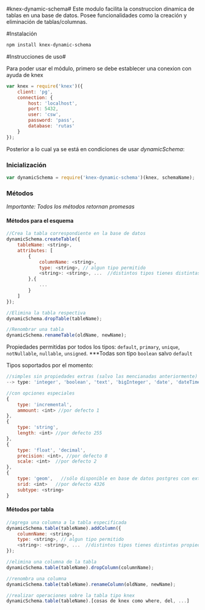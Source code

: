 #knex-dynamic-schema#
Este modulo facilita la construccion dinamica de tablas en una base de datos. Posee funcionalidades como la
creación y eliminación de tablas/columnas.
  
#Instalación
```bash
npm install knex-dynamic-schema
```

#Instrucciones de uso#

Para poder usar el módulo, primero se debe establecer una conexion con ayuda de knex
```javascript
var knex = require('knex')({
    client: 'pg',
    connection: {
        host: 'localhost',
        port: 5432,
        user: 'csw',
        password: 'pass',
        database: 'rutas'
    }
});
```

Posterior a lo cual ya se está en condiciones de usar *dynamicSchema*:

### Inicialización ###
```javascript
var dynamicSchema = require('knex-dynamic-schema')(knex, schemaName);   //schemaNema -> nombre del esquema a usar
```

### Métodos ###
*Importante: Todos los métodos retornan promesas*
#### Métodos para el esquema ####
```javascript
//Crea la tabla correspondiente en la base de datos
dynamicSchema.createTable({
    tableName: <string>,
    attributes: [
        {
            columnName: <string>,
            type: <string>, // algun tipo permitido
            <string>: <string>, ...  //distintos tipos tienes distintas propiedades como: primary: true
        },{
            ...
        }
    ]
});

//Elimina la tabla respectiva
dynamicSchema.dropTable(tableName);

//Renombrar una tabla
dynamicSchema.renameTable(oldName, newName);
```

Propiedades permitidas por todos los tipos: `default`, `primary`, `unique`, `notNullable`, `nullable`, `unsigned`.
***Todas son tipo `boolean` salvo `default`

Tipos soportados por el momento:
```javascript
//simples sin propiedades extras (salvo las mencianadas anteriormente)
--> type: 'integer', 'boolean', 'text', 'bigInteger', 'date', 'dateTime', 'time', 'timestamp'

//con opciones especiales
{
    type: 'incremental',
    ammount: <int> //por defecto 1
},
{
    type: 'string',
    length: <int> //por defecto 255
},
{
    type: 'float', 'decimal',
    precision: <int>, //por defecto 8
    scale: <int>  //por defecto 2
},
{
    type: 'geom',   //sólo disponible en base de datos postgres con extensión postgis
    srid: <int>   //por defecto 4326
    subtype: <string>
}
```

#### Métodos por tabla ####
```javascript
//agrega una columna a la tabla especificada
dynamicSchema.table(tableName).addColumn({
    columnName: <string>,
    type: <string>, // algun tipo permitido
    <string>: <string>, ...  //distintos tipos tienes distintas propiedades como: primary: true
});

//elimina una columna de la tabla
dynamicSchema.table(tableName).dropColumn(columnName);

//renombra una columna
dynamicSchema.table(tableName).renameColumn(oldName, newName);

//realizar operaciones sobre la tabla tipo knex
dynamicSchema.table(tableName).[cosas de knex como where, del, ...]
```